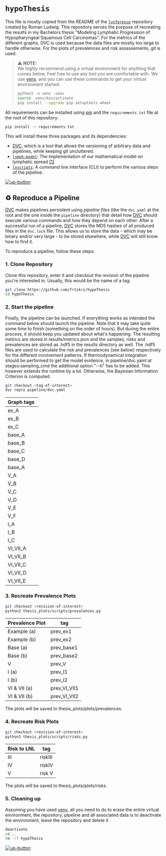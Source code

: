 # `hypoThesis`

This file is mostly copied from the README of the [`lynference`] repository created by Roman Ludwig.
This repository serves the purpose of recreating the results in my Bachelors thesis "Modeling Lymphatic Progression of Hypopharyngeal Squamous Cell Carcinomas".
For the metrics of the different graphs, DVC is used because the data files are mostly too large to handle otherwise. For the plots of prevalences and risk assassements, git is used.

> :warning: **NOTE:** \
> We highly recommend using a virtual environment for anything that comes below. Feel free to use any tool you are comfortable with. We use [venv], and you can use these commands to get your virtual environment started:
> ```bash
> python3 -m venv .venv
> source .venv/bin/activate
> pip install --upgrade pip setuptools wheel
> ```

All requirements can be installed using [pip] and the `requirements.txt` file at the root of this repository:

```bash
pip install -r requirements.txt
```

This will install these three packages and its dependencies:
* [DVC], which is a tool that allows the versioning of arbitrary data and pipelines, while keeping git uncluttered.
* [`lymph-model`]: The implementation of our mathematical model on lymphatic spread [[1]](#1)
* [`lyscripts`]: A command line interface (CLI) to perform the various steps of the pipeline. 


[![up-button]](#lynference)


## :recycle: Reproduce a Pipeline

[DVC] makes pipelines persistent using *pipeline files* (like the `dvc.yaml` at the root and the one inside the `pipeline` directory) that detail how [DVC] should execute various commands and how they depend on each other. After a successful run of a pipeline, [DVC] stores the MD5 hashes of all produced files in the `dvc.lock` file. This allows us to store the data - which may be binary and/or very large - to be stored elsewhere, while [DVC] will still know how to find it.

To reproduce a pipeline, follow these steps:

### 1. Clone Repository

Clone this repository, enter it and checkout the revision of the pipeline you're interested in. Usually, this would be the name of a tag:

```bash
git clone https://github.com/frtzkrz/hypoThesis
cd hypoThesis
```


### 2. Start the pipeline

Finally, the pipeline can be launched. If everything works as intended the command below should launch the pipeline. Note that it may take quite some time to finish (something on the order of hours). But during the entire process, it should keep you updated about what's happening.
The resulting metrics are stored in results/metrics.json and the samples, risks and prevalences are stored as .hdf5 in the results directory as well. The .hdf5 files are used to calculate the risk and prevalences (see below) respectively for the different involvement patterns. 
If thermodynamical integration should be performed to get the model evidence, in pipeline/dvc.yaml at stages:sampling_cmd the additional option "--ti" has to be added. This however extends the runtime by a lot.
Otherwise, the Bayesian Information Criterion is computed.

```bash
git checkout <tag-of-interest>
dvc repro pipeline/dvc.yaml
```

| Graph tags |
|-------|
| ex_A |
| ex_B |
| ex_C |
| base_A |
| base_B |
| base_C |
| base_D |
| base_A |
| V_A |
| V_B |
| V_C |
| V_D |
| V_E |
| V_F |
| I_A |
| I_B |
| I_C |
| VI_VII_A |
| VI_VII_B |
| VI_VII_C |
| VI_VII_D |
| VI_VII_E |

### 3. Recreate Prevalence Plots

```bash
git checkout <revision-of-interest>
python3 thesis_plots/scripts/prevalences.py
```

| Prevalence Plot  | tag      |
|---------------|--------  |
| Example (a)           | prev_ex1  |
| Example (b)           | prev_ex2  |
| Base (a)           | prev_base1 |
| Base (b)           | prev_base2 |
| V           | prev_V |
| I (a)           | prev_I1 |
| I (b)           | prev_I2 |
| VI & VII (a)           | prev_VI_VII1 |
| VI & VII (b)           | prev_VI_VII2 |

The plots will be saved to thesis_plots/plots/prevalences.

### 4. Recreate Risk Plots

```bash
git checkout <revision-of-interest>
python3 thesis_plots/scripts/risks.py
```

| Risk to LNL   | tag      |
|---------------|--------  |
| III           | riskIII  |
| IV            | riskIV   |
|  V            | risk V   |

The plots will be saved to thesis_plots/plots/risks.




### 5. Cleaning up

Assuming you have used [venv], all you need to do to erase the entire virtual environment, the repository, pipeline and all associated data is to deactivate the environment, leave the repository and delete it

```bash
deactivate
cd ..
rm -rf hypoThesis
```


[![up-button]](#lynference)

[`lynference`]: https://github.com/rmnldwg/lynference
[venv]: https://python.readthedocs.io/en/stable/library/venv.html
[pip]: https://pip.pypa.io/en/stable/
[conda]: https://docs.conda.io/en/latest/
[DVC]: https://dvc.org
[`lyDATA`]: https://github.com/rmnldwg/lydata
[`lyscripts`]: https://github.com/rmnldwg/lyscripts
[`lymph-model`]: https://github.com/rmnldwg/lymph
[`lymph`]: https://github.com/rmnldwg/lymph
[`dvc get`]: https://dvc.org/doc/command-reference/get
[`bilateral-v1`]: https://github.com/rmnldwg/lynference/releases/tags/bilateral-v1
[`midline-with-mixing-v1`]: https://github.com/rmnldwg/lynference/releases/tags/midline-with-mixing-v1
[`midline-without-mixing-v1`]: https://github.com/rmnldwg/lynference/releases/tags/midline-without-mixing-v1
[zenodo]: https://zenodo.org
[releases]: https://github.com/rmnldwg/lynference/releases

[up-button]: https://dabuttonfactory.com/button.png?t=back+to+top&f=Roboto-Bold&ts=15&tc=eef&hp=16&vp=5&c=6&bgt=unicolored&bgc=89a
